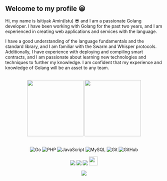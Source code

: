 ## Welcome to my profile 😀
Hi, my name is Isitiyak Amin(Istu) 😎 and I am a passionate Golang developer. I have been working with Golang for the past two years, and I am experienced in creating web applications and services with the language. 

I have a good understanding of the language fundamentals and the standard library, and I am familiar with the Swarm and Whisper protocols. Additionally, I have experience with deploying and compiling smart contracts, and I am passionate about learning new technologies and techniques to further my knowledge. I am confident that my experience and knowledge of Golang will be an asset to any team.

<br>

<!-- GITHUB STATUS -->
<div align="center">
  <img height="180em" src="https://github-readme-stats.vercel.app/api?username=istiyakaminsanto&show_icons=true&theme=dark&include_all_commits=true&count_private=true"/>
  <img height="180em" src="https://github-readme-stats.vercel.app/api/top-langs/?username=istiyakaminsanto&layout=compact&langs_count=10&theme=dark"/>

  <!-- TEMAS: dark, radical, merko, gruvbox, tokyonight, onedark, cobalt, synthwave, highcontrast, dracula -->
</div>

<br>

<!-- TECNOLOGIAS -->
<div align="center">

![Go](https://img.shields.io/badge/go-%2300ADD8.svg?style=flat-squar&logo=go&logoColor=white)
![PHP](https://img.shields.io/badge/php-%23777BB4.svg?style=flat-squar&logo=php&logoColor=white)
![JavaScript](https://img.shields.io/badge/-JavaScript-black?style=flat-square&logo=javascript)
![MySQL](https://img.shields.io/badge/-MySQL-black?style=flat-square&logo=mysql)
![Git](https://img.shields.io/badge/-Git-black?style=flat-square&logo=git)
![GitHub](https://img.shields.io/badge/-GitHub-181717?style=flat-square&logo=github)

</div>

<!-- REDES SOCIAIS -->
<div align="center">
  <a href="https://www.youtube.com/istiyakamin" target="_blank"><img src="https://img.shields.io/badge/YouTube-FF0000?style=for-the-badge&logo=youtube&logoColor=white" target="_blank"></a>
  <a href="https://instagram.com/istiyakamin10" target="_blank"><img src="https://img.shields.io/badge/-Instagram-%23E4405F?style=for-the-badge&logo=instagram&logoColor=white" target="_blank"></a>
  <a href="https://www.linkedin.com/in/istiyak-amin/" target="_blank"><img src="https://img.shields.io/badge/-LinkedIn-%230077B5?style=for-the-badge&logo=linkedin&logoColor=white" target="_blank"></a>  
   <a href="mailto:istiyakaminsanto@gmail.com" target="_blank"><img src="https://play-lh.googleusercontent.com/D1Dz2BjPYev_oyksKXsdtAS66a_2Ql-sklpzTnwR9lqnDG_P5lAJEtfR70FudJ0XMA=s48-rw" style='width: 28px' target="_blank"></a>  
  
  ![](https://visitor-badge.glitch.me/badge?page_id=istiyakaminsanto)
</div>
